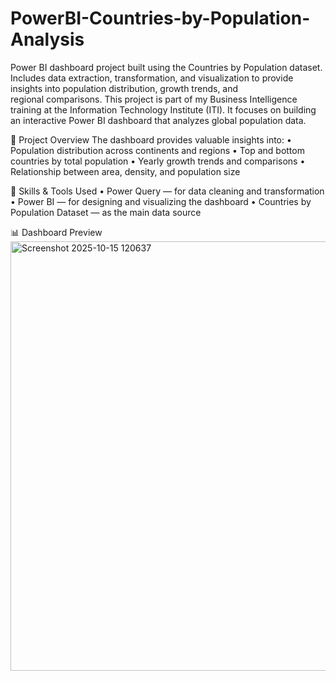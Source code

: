 # PowerBI-Countries-by-Population-Analysis
Power BI dashboard project built using the Countries by Population dataset. Includes data extraction, transformation, and visualization to provide insights into population distribution, growth trends, and regional comparisons.
This project is part of my Business Intelligence training at the Information Technology Institute (ITI).
It focuses on building an interactive Power BI dashboard that analyzes global population data.

🚀 Project Overview
The dashboard provides valuable insights into:
	•	Population distribution across continents and regions
	•	Top and bottom countries by total population
	•	Yearly growth trends and comparisons
	•	Relationship between area, density, and population size

🧠 Skills & Tools Used
	•	Power Query — for data cleaning and transformation
	•	Power BI — for designing and visualizing the dashboard
	•	Countries by Population Dataset — as the main data source

📊 Dashboard Preview
<img width="1366" height="687" alt="Screenshot 2025-10-15 120637" src="https://github.com/user-attachments/assets/33309bb1-ec10-4e30-8336-d31675548cd7" />

